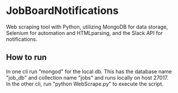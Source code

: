 # JobBoardNotifications
Web scraping tool with Python, utilizing MongoDB for data storage, Selenium for automation and HTMLparsing, and the Slack API for notifications.

## How to run
In one cli run "mongod" for the local db. This has the database name "job_db" and collection name "jobs" and runs locally on host 27017.</br>
In the other cli, run "python WebScrape.py" to execute the script.
